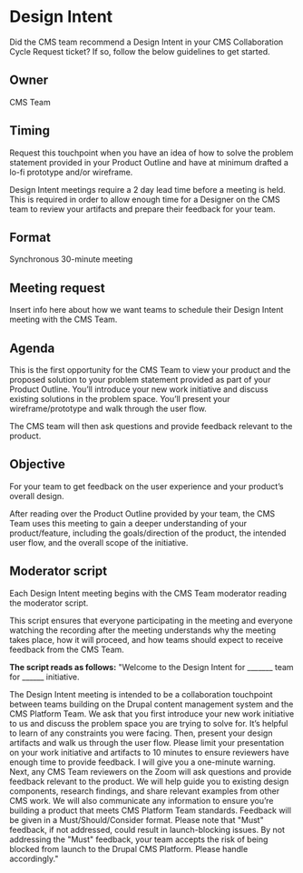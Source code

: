 # Design Intent
Did the CMS team recommend a Design Intent in your CMS Collaboration Cycle Request ticket? If so, follow the below guidelines to get started.

## Owner
CMS Team

## Timing
Request this touchpoint when you have an idea of how to solve the problem statement provided in your Product Outline and have at minimum drafted a lo-fi prototype and/or wireframe.

Design Intent meetings require a 2 day lead time before a meeting is held. This is required in order to allow enough time for a Designer on the CMS team to review your artifacts and prepare their feedback for your team.

## Format
Synchronous 30-minute meeting

## Meeting request
Insert info here about how we want teams to schedule their Design Intent meeting with the CMS Team.

## Agenda
This is the first opportunity for the CMS Team to view your product and the proposed solution to your problem statement provided as part of your Product Outline. You’ll introduce your new work initiative and discuss existing solutions in the problem space. You’ll present your wireframe/prototype and walk through the user flow.

The CMS team will then ask questions and provide feedback relevant to the product.

## Objective
For your team to get feedback on the user experience and your product’s overall design.

After reading over the Product Outline provided by your team, the CMS Team uses this meeting to gain a deeper understanding of your product/feature, including the goals/direction of the product, the intended user flow, and the overall scope of the initiative.

## Moderator script
Each Design Intent meeting begins with the CMS Team moderator reading the moderator script.

This script ensures that everyone participating in the meeting and everyone watching the recording after the meeting understands why the meeting takes place, how it will proceed, and how teams should expect to receive feedback from the CMS Team.

**The script reads as follows:**
"Welcome to the Design Intent for _______ team for ______ initiative.

The Design Intent meeting is intended to be a collaboration touchpoint between teams building on the Drupal content management system and the CMS Platform Team. We ask that you first introduce your new work initiative to us and discuss the problem space you are trying to solve for. It’s helpful to learn of any constraints you were facing. Then, present your design artifacts and walk us through the user flow. Please limit your presentation on your work initiative and artifacts to 10 minutes to ensure reviewers have enough time to provide feedback. I will give you a one-minute warning. Next, any CMS Team reviewers on the Zoom will ask questions and provide feedback relevant to the product. We will help guide you to existing design components, research findings, and share relevant examples from other CMS work. We will also communicate any information to ensure you’re building a product that meets CMS Platform Team standards. Feedback will be given in a Must/Should/Consider format. Please note that "Must" feedback, if not addressed, could result in launch-blocking issues. By not addressing the "Must" feedback, your team accepts the risk of being blocked from launch to the Drupal CMS Platform. Please handle accordingly."
